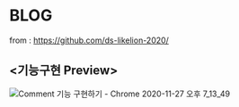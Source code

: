 # BLOG
from :
https://github.com/ds-likelion-2020/
<br>

<h2><기능구현 Preview></h2>

![Comment 기능 구현하기 - Chrome 2020-11-27 오후 7_13_49](https://user-images.githubusercontent.com/62804036/100496695-5b82fb00-3199-11eb-88ab-2c1dcd036bf1.png)
